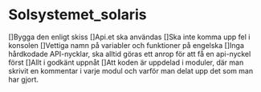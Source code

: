 # Solsystemet_solaris

[]Bygga den enligt skiss
[]Api.et ska användas
[]Ska inte komma upp fel i konsolen
[]Vettiga namn på variabler och funktioner på engelska
[]Inga hårdkodade API-nycklar, ska alltid göras ett anrop för att få en api-nyckel först
[]Allt i godkänt uppnåt
[]Att koden är uppdelad i moduler, där man skrivit en kommentar i varje modul och varför man delat upp det som man har gjort.